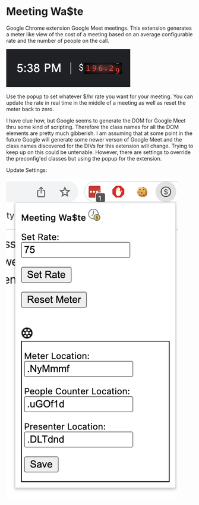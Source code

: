 # Meeting Wa$te
Google Chrome extension Google Meet meetings. This extension generates a meter like view of the cost of a meeting based on an average configurable rate and the number of people on the call.

![alt text](https://github.com/manleyn/meeting-waste/blob/main/misc/meterExample.png)

Use the popup to set whatever $/hr rate you want for your meeting. You can update the rate in real time in the middle of a meeting as well as reset the meter back to zero.

I have clue how, but Google seems to generate the DOM for Google Meet thru some kind of scripting. Therefore the class names for all the DOM elements are pretty much gibberish. I am assuming that at some point in the future Google will generate some newer verson of Google Meet and the class names discovered for the DIVs for this extension will change. Trying to keep up on this could be untenable. However, there are settings to override the preconfig'ed classes but using the popup for the extension.

Update Settings:

![alt text](https://github.com/manleyn/meeting-waste/blob/main/misc/settings-view.png)
